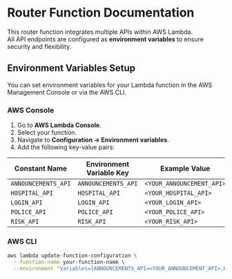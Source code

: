 # Router Function Documentation

This router function integrates multiple APIs within AWS Lambda.  
All API endpoints are configured as **environment variables** to ensure security and flexibility.

## Environment Variables Setup

You can set environment variables for your Lambda function in the AWS Management Console or via the AWS CLI.

### AWS Console
1. Go to **AWS Lambda Console**.
2. Select your function.
3. Navigate to **Configuration → Environment variables**.
4. Add the following key-value pairs:

| Constant Name       | Environment Variable Key | Example Value                 |
|---------------------|---------------------------|-------------------------------|
| `ANNOUNCEMENTS_API` | `ANNOUNCEMENTS_API`       | `<YOUR_ANNOUNCEMENT_API>`     |
| `HOSPITAL_API`      | `HOSPITAL_API`            | `<YOUR_HOSPITAL_API>`         |
| `LOGIN_API`         | `LOGIN_API`               | `<YOUR_LOGIN_API>`            |
| `POLICE_API`        | `POLICE_API`              | `<YOUR_POLICE_API>`           |
| `RISK_API`          | `RISK_API`                | `<YOUR_RISK_API>`             |

### AWS CLI
```bash
aws lambda update-function-configuration \
  --function-name your-function-name \
  --environment "Variables={ANNOUNCEMENTS_API=<YOUR_ANNOUNCEMENT_API>,HOSPITAL_API=<YOUR_HOSPITAL_API>,LOGIN_API=<YOUR_LOGIN_API>,POLICE_API=<YOUR_POLICE_API>,RISK_API=<YOUR_RISK_API>}"

